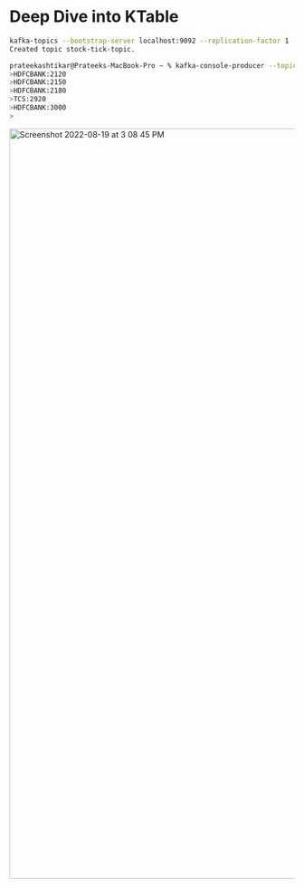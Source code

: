# Deep Dive into KTable

```sh
kafka-topics --bootstrap-server localhost:9092 --replication-factor 1 --partitions 1 --create --topic stock-tick-topic
Created topic stock-tick-topic.

prateekashtikar@Prateeks-MacBook-Pro ~ % kafka-console-producer --topic stock-tick-topic --broker-list localhost:9092 --property parse.key=true --property key.separator=":"
>HDFCBANK:2120
>HDFCBANK:2150
>HDFCBANK:2180
>TCS:2920
>HDFCBANK:3000
>
```

<img width="1326" alt="Screenshot 2022-08-19 at 3 08 45 PM" src="https://user-images.githubusercontent.com/54174687/185591244-5ef69d4b-de7d-45ef-bf25-25f5eee438f0.png">
